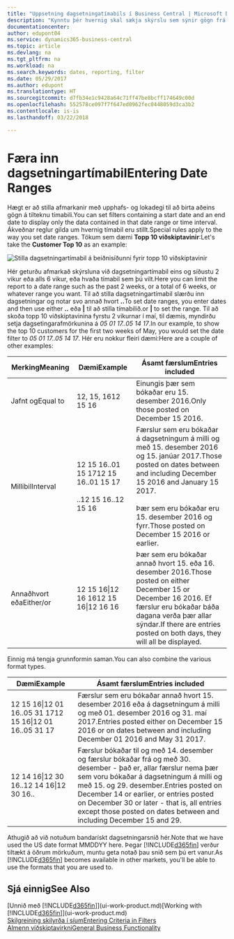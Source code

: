 ```yaml
---
title: "Uppsetning dagsetningatímabils í Business Central | Microsoft Docs"
description: "Kynntu þér hvernig skal sækja skýrslu sem sýnir gögn frá ákveðnu tímabili með því að nota dagsetningartímabil í Business Central."
documentationcenter: 
author: edupont04
ms.service: dynamics365-business-central
ms.topic: article
ms.devlang: na
ms.tgt_pltfrm: na
ms.workload: na
ms.search.keywords: dates, reporting, filter
ms.date: 05/29/2017
ms.author: edupont
ms.translationtype: HT
ms.sourcegitcommit: d7fb34e1c9428a64c71ff47be8bcff174649c00d
ms.openlocfilehash: 552578ce097f7f647ed0962fec0448059d3ca3b2
ms.contentlocale: is-is
ms.lasthandoff: 03/22/2018

---
```

# <a name="entering-date-ranges"></a><span data-ttu-id="188e7-103">Færa inn dagsetningartímabil</span><span class="sxs-lookup"><span data-stu-id="188e7-103">Entering Date Ranges</span></span> 
<span data-ttu-id="188e7-104">Hægt er að stilla afmarkanir með upphafs- og lokadegi til að birta aðeins gögn á tilteknu tímabili.</span><span class="sxs-lookup"><span data-stu-id="188e7-104">You can set filters containing a start date and an end date to display only the data contained in that date range or time interval.</span></span> <span data-ttu-id="188e7-105">Ákveðnar reglur gilda um hvernig tímabil eru stillt.</span><span class="sxs-lookup"><span data-stu-id="188e7-105">Special rules apply to the way you set date ranges.</span></span> <span data-ttu-id="188e7-106">Tökum sem dæmi **Topp 10 viðskiptavinir**:</span><span class="sxs-lookup"><span data-stu-id="188e7-106">Let's take the **Customer Top 10** as an example:</span></span>

![Stilla dagsetningartímabil á beiðnisíðunni fyrir topp 10 viðskiptavinir](./media/ui-enter-date-ranges/customer-top10-list.png)

<span data-ttu-id="188e7-108">Hér geturðu afmarkað skýrsluna við dagsetningartímabil eins og síðustu 2 vikur eða alls 6 vikur, eða hvaða tímabil sem þú vilt.</span><span class="sxs-lookup"><span data-stu-id="188e7-108">Here you can limit the report to a date range such as the past 2 weeks, or a total of 6 weeks, or whatever range you want.</span></span> <span data-ttu-id="188e7-109">Til að stilla dagsetningartímabil slærðu inn dagsetningar og notar svo annað hvort **..**</span><span class="sxs-lookup"><span data-stu-id="188e7-109">To set date ranges, you enter dates and then use either **..**</span></span> <span data-ttu-id="188e7-110">eða **|** til að stilla tímabilið.</span><span class="sxs-lookup"><span data-stu-id="188e7-110">or **|** to set the range.</span></span> <span data-ttu-id="188e7-111">Til að skoða topp 10 viðskiptavinina fyrstu 2 vikurnar í maí, til dæmis, myndirðu setja dagsetingarafmörkunina á *05 01 17..05 14 17*.</span><span class="sxs-lookup"><span data-stu-id="188e7-111">In our example, to show the top 10 customers for the first two weeks of May, you would set the date filter to *05 01 17..05 14 17*.</span></span>
<span data-ttu-id="188e7-112">Hér eru nokkur fleiri dæmi:</span><span class="sxs-lookup"><span data-stu-id="188e7-112">Here are a couple of other examples:</span></span>

| <span data-ttu-id="188e7-113">Merking</span><span class="sxs-lookup"><span data-stu-id="188e7-113">Meaning</span></span> | <span data-ttu-id="188e7-114">Dæmi</span><span class="sxs-lookup"><span data-stu-id="188e7-114">Example</span></span> | <span data-ttu-id="188e7-115">Ásamt færslum</span><span class="sxs-lookup"><span data-stu-id="188e7-115">Entries included</span></span> |
|---|---|---|
|<span data-ttu-id="188e7-116">Jafnt og</span><span class="sxs-lookup"><span data-stu-id="188e7-116">Equal to</span></span>| <span data-ttu-id="188e7-117">12, 15, 16</span><span class="sxs-lookup"><span data-stu-id="188e7-117">12 15 16</span></span> |<span data-ttu-id="188e7-118">Einungis þær sem bókaðar eru 15. desember 2016.</span><span class="sxs-lookup"><span data-stu-id="188e7-118">Only those posted on December 15 2016.</span></span>|
|<span data-ttu-id="188e7-119">Millibil</span><span class="sxs-lookup"><span data-stu-id="188e7-119">Interval</span></span>| <span data-ttu-id="188e7-120">12 15 16..01 15 17</span><span class="sxs-lookup"><span data-stu-id="188e7-120">12 15 16..01 15 17</span></span><br /><br /><span data-ttu-id="188e7-121">..12 15 16</span><span class="sxs-lookup"><span data-stu-id="188e7-121">..12 15 16</span></span>|<span data-ttu-id="188e7-122">Færslur sem eru bókaðar á dagsetningum á milli og með 15. desember 2016 og 15. janúar 2017.</span><span class="sxs-lookup"><span data-stu-id="188e7-122">Those posted on dates between and including December 15 2016 and January 15 2017.</span></span><br /><br /><span data-ttu-id="188e7-123">Þær sem eru bókaðar eru 15. desember 2016 og fyrr.</span><span class="sxs-lookup"><span data-stu-id="188e7-123">Those posted on December 15 2016 or earlier.</span></span>|
|<span data-ttu-id="188e7-124">Annaðhvort eða</span><span class="sxs-lookup"><span data-stu-id="188e7-124">Either/or</span></span>|<span data-ttu-id="188e7-125">12 15 16&#124;12 16 16</span><span class="sxs-lookup"><span data-stu-id="188e7-125">12 15 16&#124;12 16 16</span></span>|<span data-ttu-id="188e7-126">Þær sem eru bókaðar annað hvort 15. eða 16. desember 2016.</span><span class="sxs-lookup"><span data-stu-id="188e7-126">Those posted on either December 15 or December 16 2016.</span></span> <span data-ttu-id="188e7-127">Ef færslur eru bókaðar báða dagana verða þær allar sýndar.</span><span class="sxs-lookup"><span data-stu-id="188e7-127">If there are entries posted on both days, they will all be displayed.</span></span>|

<span data-ttu-id="188e7-128">Einnig má tengja grunnformin saman.</span><span class="sxs-lookup"><span data-stu-id="188e7-128">You can also combine the various format types.</span></span>

| <span data-ttu-id="188e7-129">Dæmi</span><span class="sxs-lookup"><span data-stu-id="188e7-129">Example</span></span> | <span data-ttu-id="188e7-130">Ásamt færslum</span><span class="sxs-lookup"><span data-stu-id="188e7-130">Entries included</span></span> |
|---|---|
|<span data-ttu-id="188e7-131">12 15 16&#124;12 01 16..05 31 17</span><span class="sxs-lookup"><span data-stu-id="188e7-131">12 15 16&#124;12 01 16..05 31 17</span></span> | <span data-ttu-id="188e7-132">Færslur sem eru bókaðar annað hvort 15. desember 2016 eða á dagsetningum á milli og með 01. desember 2016 og 31. maí 2017.</span><span class="sxs-lookup"><span data-stu-id="188e7-132">Entries posted either on December 15 2016 or on dates between and including December 01 2016 and May 31 2017.</span></span> |
|<span data-ttu-id="188e7-133">12 14 16&#124;12 30 16</span><span class="sxs-lookup"><span data-stu-id="188e7-133">..12 14 16&#124;12 30 16..</span></span> | <span data-ttu-id="188e7-134">Færslur bókaðar til og með 14. desember og færslur bókaðar frá og með 30. desember - það er, allar færslur nema þær sem voru bókaðar á dagsetningum á milli og með 15. og 29. desember.</span><span class="sxs-lookup"><span data-stu-id="188e7-134">Entries posted on December 14 or earlier, or entries posted on December 30 or later - that is, all entries except those posted on dates between and including December 15 and 29.</span></span> |

<span data-ttu-id="188e7-135">Athugið að við notuðum bandarískt dagsetningarsnið hér.</span><span class="sxs-lookup"><span data-stu-id="188e7-135">Note that we have used the US date format MMDDYY here.</span></span> <span data-ttu-id="188e7-136">Þegar [!INCLUDE[d365fin](includes/d365fin_md.md)] verður tiltækt á öðrum mörkuðum, muntu geta notað þau snið sem þú ert vanur.</span><span class="sxs-lookup"><span data-stu-id="188e7-136">As [!INCLUDE[d365fin](includes/d365fin_md.md)] becomes available in other markets, you'll be able to use the formats that you are used to.</span></span>

## <a name="see-also"></a><span data-ttu-id="188e7-137">Sjá einnig</span><span class="sxs-lookup"><span data-stu-id="188e7-137">See Also</span></span>
<span data-ttu-id="188e7-138">[Unnið með [!INCLUDE[d365fin](includes/d365fin_long_md.md)]](ui-work-product.md)</span><span class="sxs-lookup"><span data-stu-id="188e7-138">[Working with [!INCLUDE[d365fin](includes/d365fin_long_md.md)]](ui-work-product.md)</span></span>  
[<span data-ttu-id="188e7-139">Skilgreining skilyrða í síum</span><span class="sxs-lookup"><span data-stu-id="188e7-139">Entering Criteria in Filters </span></span>](ui-enter-criteria-filters.md)  
[<span data-ttu-id="188e7-140">Almenn viðskiptavirkni</span><span class="sxs-lookup"><span data-stu-id="188e7-140">General Business Functionality</span></span>](ui-across-business-areas.md)

